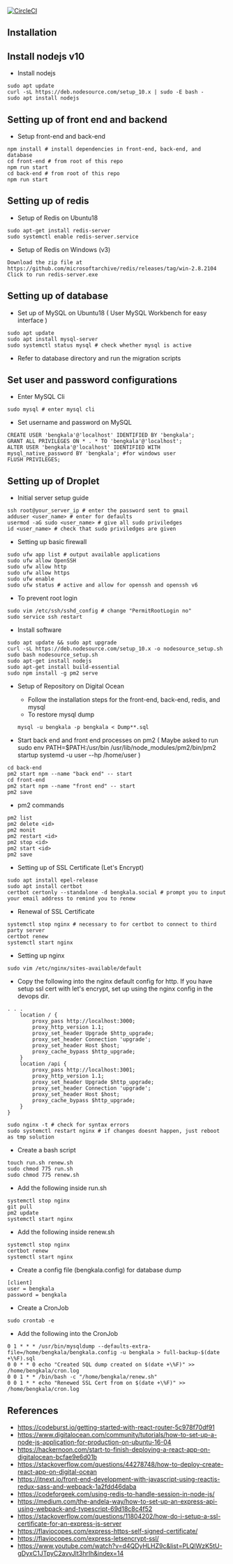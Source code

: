 [![CircleCI](https://circleci.com/gh/nwjbrandon/bengkala_tourism.svg?style=svg)](https://circleci.com/gh/nwjbrandon/bengkala_tourism)

## Installation

## Install nodejs v10
- Install nodejs
```
sudo apt update
curl -sL https://deb.nodesource.com/setup_10.x | sudo -E bash -
sudo apt install nodejs
```

## Setting up of front end and backend
- Setup front-end and back-end
```
npm install # install dependencies in front-end, back-end, and database
cd front-end # from root of this repo
npm run start
cd back-end # from root of this repo
npm run start
```

## Setting up of redis
- Setup of Redis on Ubuntu18
```
sudo apt-get install redis-server
sudo systemctl enable redis-server.service
```
- Setup of Redis on Windows (v3)
```
Download the zip file at https://github.com/microsoftarchive/redis/releases/tag/win-2.8.2104
Click to run redis-server.exe
```

## Setting up of database
- Set up of MySQL on Ubuntu18 ( User MySQL Workbench for easy interface )
```
sudo apt update
sudo apt install mysql-server
sudo systemctl status mysql # check whether mysql is active
```
- Refer to database directory and run the migration scripts

## Set user and password configurations
- Enter MySQL Cli
```
sudo mysql # enter mysql cli
```
- Set username and password on MySQL
```
CREATE USER 'bengkala'@'localhost' IDENTIFIED BY 'bengkala';
GRANT ALL PRIVILEGES ON * . * TO 'bengkala'@'localhost';
ALTER USER 'bengkala'@'localhost' IDENTIFIED WITH mysql_native_password BY 'bengkala'; #for windows user
FLUSH PRIVILEGES;
```

## Setting up of Droplet
- Initial server setup guide
```
ssh root@your_server_ip # enter the password sent to gmail
adduser <user_name> # enter for defaults
usermod -aG sudo <user_name> # give all sudo priviledges
id <user_name> # check that sudo priviledges are given
```
- Setting up basic firewall
```
sudo ufw app list # output available applications
sudo ufw allow OpenSSH
sudo ufw allow http
sudo ufw allow https
sudo ufw enable
sudo ufw status # active and allow for openssh and openssh v6
```
- To prevent root login
```
sudo vim /etc/ssh/sshd_config # change "PermitRootLogin no"
sudo service ssh restart
```
- Install software
```
sudo apt update && sudo apt upgrade
curl -sL https://deb.nodesource.com/setup_10.x -o nodesource_setup.sh
sudo bash nodesource_setup.sh
sudo apt-get install nodejs
sudo apt-get install build-essential
sudo npm install -g pm2 serve
```
- Setup of Repository on Digital Ocean
  - Follow the installation steps for the front-end, back-end, redis, and mysql
  - To restore mysql dump
  ```
  mysql -u bengkala -p bengkala < Dump**.sql
  ```
  
- Start back end and front end processes on pm2 ( Maybe asked to run sudo env PATH=$PATH:/usr/bin /usr/lib/node_modules/pm2/bin/pm2 startup systemd -u user --hp /home/user
)
```
cd back-end
pm2 start npm --name "back end" -- start
cd front-end
pm2 start npm --name "front end" -- start
pm2 save
```
- pm2 commands
```
pm2 list
pm2 delete <id>
pm2 monit
pm2 restart <id>
pm2 stop <id>
pm2 start <id>
pm2 save
```
- Setting up of SSL Certificate (Let's Encrypt)
```
sudo apt install epel-release
sudo apt install certbot
certbot certonly --standalone -d bengkala.social # prompt you to input your email address to remind you to renew
```
- Renewal of SSL Certificate
```
systemctl stop nginx # necessary to for certbot to connect to third party server
certbot renew
systemctl start nginx
```
- Setting up nginx
```
sudo vim /etc/nginx/sites-available/default
```
- Copy the following into the nginx default config for http. If you have setup ssl cert with let's encrypt, set up using the nginx config in the  devops dir.
```
. . .
    location / {
        proxy_pass http://localhost:3000;
        proxy_http_version 1.1;
        proxy_set_header Upgrade $http_upgrade;
        proxy_set_header Connection 'upgrade';
        proxy_set_header Host $host;
        proxy_cache_bypass $http_upgrade;
    }
    location /api {
        proxy_pass http://localhost:3001;
        proxy_http_version 1.1;
        proxy_set_header Upgrade $http_upgrade;
        proxy_set_header Connection 'upgrade';
        proxy_set_header Host $host;
        proxy_cache_bypass $http_upgrade;
    }
}
```
```
sudo nginx -t # check for syntax errors
sudo systemctl restart nginx # if changes doesnt happen, just reboot as tmp solution
```
- Create a bash script 
```
touch run.sh renew.sh
sudo chmod 775 run.sh
sudo chmod 775 renew.sh 
```
- Add the following inside run.sh
```
systemctl stop nginx
git pull
pm2 update
systemctl start nginx
```
- Add the following inside renew.sh
```
systemctl stop nginx
certbot renew
systemctl start nginx
```
- Create a config file (bengkala.config) for database dump
```
[client]
user = bengkala
password = bengkala
```
- Create a CronJob
```
sudo crontab -e
```
- Add the following into the CronJob
```
0 1 * * * /usr/bin/mysqldump --defaults-extra-file=/home/bengkala/bengkala.config -u bengkala > full-backup-$(date +\%F).sql
0 0 * * 0 echo "Created SQL dump created on $(date +\%F)" >> /home/bengkala/cron.log
0 0 1 * * /bin/bash -c "/home/bengkala/renew.sh"
0 0 1 * * echo "Renewed SSL Cert from on $(date +\%F)" >> /home/bengkala/cron.log
```
## References
- https://codeburst.io/getting-started-with-react-router-5c978f70df91
- https://www.digitalocean.com/community/tutorials/how-to-set-up-a-node-js-application-for-production-on-ubuntu-16-04
- https://hackernoon.com/start-to-finish-deploying-a-react-app-on-digitalocean-bcfae9e6d01b
- https://stackoverflow.com/questions/44278748/how-to-deploy-create-react-app-on-digital-ocean
- https://itnext.io/front-end-development-with-javascript-using-reactjs-redux-sass-and-webpack-1a2fdd46daba
- https://codeforgeek.com/using-redis-to-handle-session-in-node-js/
- https://medium.com/the-andela-way/how-to-set-up-an-express-api-using-webpack-and-typescript-69d18c8c4f52
- https://stackoverflow.com/questions/11804202/how-do-i-setup-a-ssl-certificate-for-an-express-js-server
- https://flaviocopes.com/express-https-self-signed-certificate/
- https://flaviocopes.com/express-letsencrypt-ssl/
- https://www.youtube.com/watch?v=d4QDyHLHZ9c&list=PLQlWzK5tU-gDyxC1JTpyC2avvJlt3hrIh&index=14
